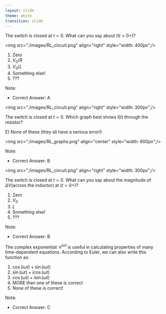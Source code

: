 ```yaml
---
layout: slide
theme: white
transition: slide
---
```


<section data-markdown>

The switch is closed at $t=0$. What can you say about $I(t=0+)$?

<img src="./images/RL_circuit.png" align="right" style="width: 400px";/>

1. Zero
2. $V_0/R$
3. $V_0/L$
4. Something else!
5. ???

Note:
* Correct Answer: A

</section>

<section data-markdown>

<img src="./images/RL_circuit.png" align="right" style="width: 300px";/>

The switch is closed at $t=0$.
Which graph best shows $I(t)$ through the resistor?

E) None of these (they all have a serious error!)

<img src="./images/RL_graphs.png" align="center" style="width: 600px";/>


Note:
* Correct Answer: B

</section>

<section data-markdown>

<img src="./images/RL_circuit.png" align="right" style="width: 300px";/>

The switch is closed at $t=0$.
What can you say about the magnitude of $\Delta V$(across the inductor) at
$(t=0+)$?

1. Zero
2. $V_0$
3. $L$
4. Something else!
5. ???

Note:
* Correct Answer: B

</section>

<section data-markdown>

The complex exponential: $e^{i\omega t}$ is useful in calculating properties of many time-dependent equations. According to Euler, we can also write this function as:

1. $\cos(i \omega t) + \sin (i \omega t)$
2. $\sin (\omega t) + i \cos(\omega t)$
3. $\cos(\omega t) + i \sin (\omega t)$
4. MORE than one of these is correct
5. None of these is correct!

Note:
* Correct Answer: C
</section>
